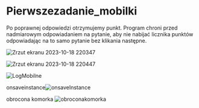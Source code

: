 # Pierwszezadanie_mobilki
Po poprawnej odpowiedzi otrzymujemy punkt. Program chroni przed nadmiarowym odpowiadaniem na pytanie, aby nie nabijać licznika punktów
odpowiadając na to samo pytanie bez klikania następne.


![Zrzut ekranu 2023-10-18 220347](https://github.com/Lisu02/Pierwszezadanie_mobilki/assets/104763694/850fa871-e1de-4f14-8315-6165f3b94fc3)

![Zrzut ekranu 2023-10-18 220447](https://github.com/Lisu02/Pierwszezadanie_mobilki/assets/104763694/8d96d463-fb7c-47ac-b039-4f5ef7bef6f1)

![LogMobilne](https://github.com/Lisu02/Pierwszezadanie_mobilki/assets/104763694/aaf55c1c-aeb2-4a2a-aac6-3cb7047f7079)

onsaveinstance![onsaveInstance](https://github.com/Lisu02/Pierwszezadanie_mobilki/assets/104763694/c4eb64a2-ae29-41b9-a0a5-40c1d073ac5e)

obrocona komorka
![obroconakomorka](https://github.com/Lisu02/Pierwszezadanie_mobilki/assets/104763694/8cbda6da-bee0-4549-87b0-efcd82316474)

